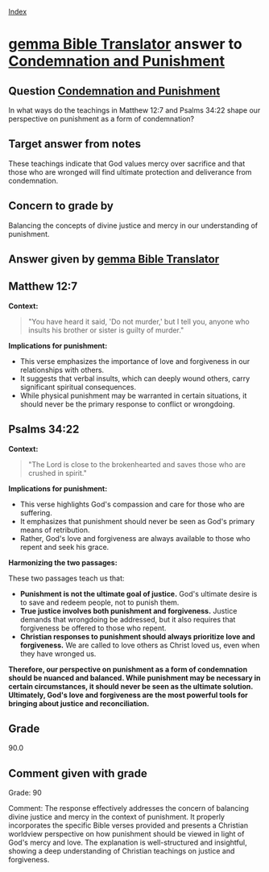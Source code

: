 
[Index](../../index.md)
# [gemma Bible Translator](../../answering_models/gemma_Bible_Translator.md) answer to [Condemnation and Punishment](../../questions/Condemnation_and_Punishment.md)

## Question [Condemnation and Punishment](../../questions/Condemnation_and_Punishment.md)
In what ways do the teachings in Matthew 12:7 and Psalms 34:22 shape our perspective on punishment as a form of condemnation?

## Target answer from notes
These teachings indicate that God values mercy over sacrifice and that those who are wronged will find ultimate protection and deliverance from condemnation.

## Concern to grade by
Balancing the concepts of divine justice and mercy in our understanding of punishment.

## Answer given by [gemma Bible Translator](../../answering_models/gemma_Bible_Translator.md)
## Matthew 12:7

**Context:**

> "You have heard it said, 'Do not murder,' but I tell you, anyone who insults his brother or sister is guilty of murder."

**Implications for punishment:**

* This verse emphasizes the importance of love and forgiveness in our relationships with others.
* It suggests that verbal insults, which can deeply wound others, carry significant spiritual consequences.
* While physical punishment may be warranted in certain situations, it should never be the primary response to conflict or wrongdoing.


## Psalms 34:22

**Context:**

> "The Lord is close to the brokenhearted and saves those who are crushed in spirit."

**Implications for punishment:**

* This verse highlights God's compassion and care for those who are suffering.
* It emphasizes that punishment should never be seen as God's primary means of retribution.
* Rather, God's love and forgiveness are always available to those who repent and seek his grace.


**Harmonizing the two passages:**

These two passages teach us that:

* **Punishment is not the ultimate goal of justice.** God's ultimate desire is to save and redeem people, not to punish them.
* **True justice involves both punishment and forgiveness.** Justice demands that wrongdoing be addressed, but it also requires that forgiveness be offered to those who repent.
* **Christian responses to punishment should always prioritize love and forgiveness.** We are called to love others as Christ loved us, even when they have wronged us.

**Therefore, our perspective on punishment as a form of condemnation should be nuanced and balanced. While punishment may be necessary in certain circumstances, it should never be seen as the ultimate solution. Ultimately, God's love and forgiveness are the most powerful tools for bringing about justice and reconciliation.**

## Grade
90.0

## Comment given with grade
Grade: 90

Comment: The response effectively addresses the concern of balancing divine justice and mercy in the context of punishment. It properly incorporates the specific Bible verses provided and presents a Christian worldview perspective on how punishment should be viewed in light of God's mercy and love. The explanation is well-structured and insightful, showing a deep understanding of Christian teachings on justice and forgiveness.
